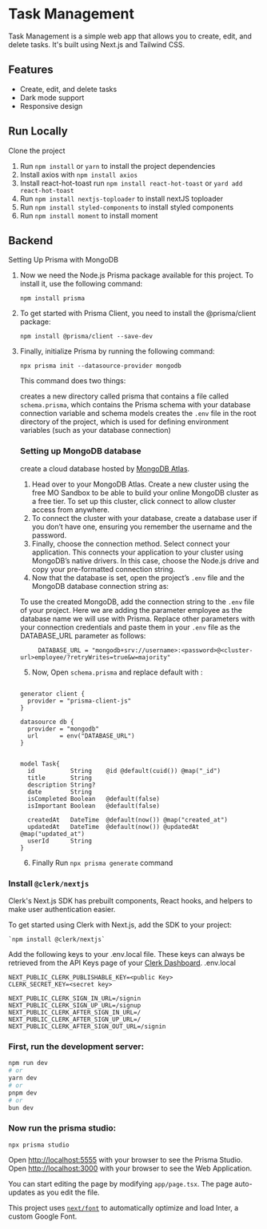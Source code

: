 # Task Management

Task Management is a simple web app that allows you to create, edit, and delete tasks. It's built using Next.js and Tailwind CSS.

## Features

- Create, edit, and delete tasks
- Dark mode support
- Responsive design

## Run Locally

Clone the project


1. Run `npm install` or `yarn` to install the project dependencies
2. Install axios with `npm install axios`
3. Install react-hot-toast run `npm install react-hot-toast` or `yard add react-hot-toast`
4. Run `npm install nextjs-toploader` to install nextJS toploader
5. Run `npm install styled-components` to install styled components
6. Run `npm install moment` to install moment

## Backend

Setting Up Prisma with MongoDB

1. Now we need the Node.js Prisma package available for this project. To install it, use the following command:

     `npm install prisma`

2. To get started with Prisma Client, you need to install the @prisma/client package:

     `npm install @prisma/client --save-dev`
   
3. Finally, initialize Prisma by running the following command:

    `npx prisma init --datasource-provider mongodb`

    This command does two things:

    creates a new directory called prisma that contains a file called `schema.prisma`, which contains the Prisma schema with your database connection variable and schema models
    creates the `.env` file in the root directory of the project, which is used for defining environment variables (such as your database connection)

     ### Setting up MongoDB database

   create a cloud database hosted by [MongoDB Atlas](https://www.mongodb.com/products/platform/atlas-database).
   1. Head over to your MongoDB Atlas. Create a new cluster using the free    MO Sandbox to be able to build your online MongoDB cluster as a free tier. To set up this cluster,         click connect to allow cluster access from anywhere.
   2. To connect the cluster with your database, create a database user if you don’t have one, ensuring you remember the username and the password.
   3. Finally, choose the connection method. Select connect your application. This connects your application to your cluster using MongoDB’s native drivers. In this case, choose        the Node.js drive and copy your pre-formatted connection string.
   4. Now that the database is set, open the project’s `.env` file and the MongoDB database connection string as:

     To use the created MongoDB, add the connection string to the `.env` file of your project. Here we are adding the parameter employee as the database name we will use with Prisma. Replace other parameters with your connection credentials and paste them in your `.env` file as the DATABASE_URL parameter as follows:
     ```
          DATABASE_URL = "mongodb+srv://username>:<password>@<cluster-url>employee/?retryWrites=true&w=majority"
     ```

     5. Now, Open `schema.prisma` and replace default with :

  
     ```

     generator client {
       provider = "prisma-client-js"
     }

     datasource db {
       provider = "mongodb"
       url      = env("DATABASE_URL")
     }


     model Task{
       id          String    @id @default(cuid()) @map("_id")
       title       String
       description String?
       date        String
       isCompleted Boolean   @default(false)
       isImportant Boolean   @default(false)

       createdAt   DateTime  @default(now()) @map("created_at")
       updatedAt   DateTime  @default(now()) @updatedAt @map("updated_at")
       userId      String    
     }

     ```

     6. Finally Run `npx prisma generate` command
   
### Install `@clerk/nextjs`
   

   Clerk's Next.js SDK has prebuilt components, React hooks, and helpers to make user authentication easier.

   To get started using Clerk with Next.js, add the SDK to your project:

    `npm install @clerk/nextjs`

   Add the following keys to your .env.local file. These keys can always be retrieved from the API Keys page of your [Clerk Dashboard](https://dashboard.clerk.com).
   .env.local
   
    NEXT_PUBLIC_CLERK_PUBLISHABLE_KEY=<public Key>
    CLERK_SECRET_KEY=<secret key>

    NEXT_PUBLIC_CLERK_SIGN_IN_URL=/signin
    NEXT_PUBLIC_CLERK_SIGN_UP_URL=/signup
    NEXT_PUBLIC_CLERK_AFTER_SIGN_IN_URL=/
    NEXT_PUBLIC_CLERK_AFTER_SIGN_UP_URL=/
    NEXT_PUBLIC_CLERK_AFTER_SIGN_OUT_URL=/signin

   
### First, run the development server:

```bash
npm run dev
# or
yarn dev
# or
pnpm dev
# or
bun dev
```
### Now run the prisma studio:

`npx prisma studio`

Open [http://localhost:5555](http://localhost:5555) with your browser to see the Prisma Studio.
Open [http://localhost:3000](http://localhost:3000) with your browser to see the Web Application.

You can start editing the page by modifying `app/page.tsx`. The page auto-updates as you edit the file.

This project uses [`next/font`](https://nextjs.org/docs/basic-features/font-optimization) to automatically optimize and load Inter, a custom Google Font.


